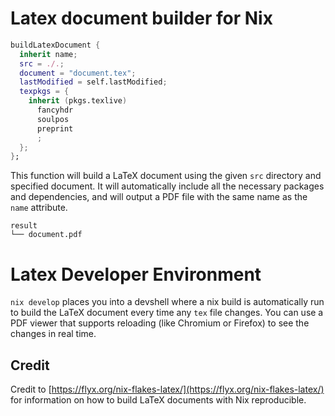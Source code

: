 # Latex document builder for Nix

```nix
buildLatexDocument {
  inherit name;
  src = ./.;
  document = "document.tex";
  lastModified = self.lastModified;
  texpkgs = {
    inherit (pkgs.texlive)
      fancyhdr
      soulpos
      preprint
      ;
  };
};
```

This function will build a LaTeX document using the given `src` directory and specified
document. It will automatically include all the necessary packages and dependencies, 
and will output a PDF file with the same name as the `name` attribute.

```
result
└── document.pdf
```

# Latex Developer Environment

`nix develop` places you into a devshell where a nix build is automatically run
to build the LaTeX document every time any `tex` file changes. You can use a
PDF viewer that supports reloading (like Chromium or Firefox) to see the changes
in real time.

## Credit

Credit to [https://flyx.org/nix-flakes-latex/](https://flyx.org/nix-flakes-latex/) 
for information on how to build LaTeX documents with Nix reproducible.

